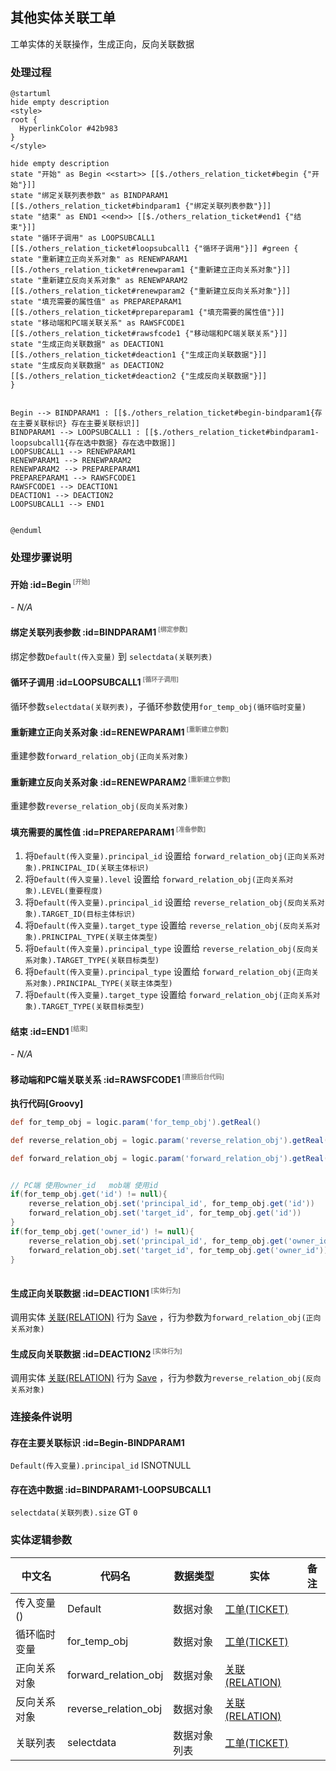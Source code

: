 ## 其他实体关联工单 <!-- {docsify-ignore-all} -->

   工单实体的关联操作，生成正向，反向关联数据

### 处理过程

```plantuml
@startuml
hide empty description
<style>
root {
  HyperlinkColor #42b983
}
</style>

hide empty description
state "开始" as Begin <<start>> [[$./others_relation_ticket#begin {"开始"}]]
state "绑定关联列表参数" as BINDPARAM1  [[$./others_relation_ticket#bindparam1 {"绑定关联列表参数"}]]
state "结束" as END1 <<end>> [[$./others_relation_ticket#end1 {"结束"}]]
state "循环子调用" as LOOPSUBCALL1  [[$./others_relation_ticket#loopsubcall1 {"循环子调用"}]] #green {
state "重新建立正向关系对象" as RENEWPARAM1  [[$./others_relation_ticket#renewparam1 {"重新建立正向关系对象"}]]
state "重新建立反向关系对象" as RENEWPARAM2  [[$./others_relation_ticket#renewparam2 {"重新建立反向关系对象"}]]
state "填充需要的属性值" as PREPAREPARAM1  [[$./others_relation_ticket#prepareparam1 {"填充需要的属性值"}]]
state "移动端和PC端关联关系" as RAWSFCODE1  [[$./others_relation_ticket#rawsfcode1 {"移动端和PC端关联关系"}]]
state "生成正向关联数据" as DEACTION1  [[$./others_relation_ticket#deaction1 {"生成正向关联数据"}]]
state "生成反向关联数据" as DEACTION2  [[$./others_relation_ticket#deaction2 {"生成反向关联数据"}]]
}


Begin --> BINDPARAM1 : [[$./others_relation_ticket#begin-bindparam1{存在主要关联标识} 存在主要关联标识]]
BINDPARAM1 --> LOOPSUBCALL1 : [[$./others_relation_ticket#bindparam1-loopsubcall1{存在选中数据} 存在选中数据]]
LOOPSUBCALL1 --> RENEWPARAM1
RENEWPARAM1 --> RENEWPARAM2
RENEWPARAM2 --> PREPAREPARAM1
PREPAREPARAM1 --> RAWSFCODE1
RAWSFCODE1 --> DEACTION1
DEACTION1 --> DEACTION2
LOOPSUBCALL1 --> END1


@enduml
```


### 处理步骤说明

#### 开始 :id=Begin<sup class="footnote-symbol"> <font color=gray size=1>[开始]</font></sup>



*- N/A*
#### 绑定关联列表参数 :id=BINDPARAM1<sup class="footnote-symbol"> <font color=gray size=1>[绑定参数]</font></sup>



绑定参数`Default(传入变量)` 到 `selectdata(关联列表)`
#### 循环子调用 :id=LOOPSUBCALL1<sup class="footnote-symbol"> <font color=gray size=1>[循环子调用]</font></sup>



循环参数`selectdata(关联列表)`，子循环参数使用`for_temp_obj(循环临时变量)`
#### 重新建立正向关系对象 :id=RENEWPARAM1<sup class="footnote-symbol"> <font color=gray size=1>[重新建立参数]</font></sup>



重建参数```forward_relation_obj(正向关系对象)```
#### 重新建立反向关系对象 :id=RENEWPARAM2<sup class="footnote-symbol"> <font color=gray size=1>[重新建立参数]</font></sup>



重建参数```reverse_relation_obj(反向关系对象)```
#### 填充需要的属性值 :id=PREPAREPARAM1<sup class="footnote-symbol"> <font color=gray size=1>[准备参数]</font></sup>



1. 将`Default(传入变量).principal_id` 设置给  `forward_relation_obj(正向关系对象).PRINCIPAL_ID(关联主体标识)`
2. 将`Default(传入变量).level` 设置给  `forward_relation_obj(正向关系对象).LEVEL(重要程度)`
3. 将`Default(传入变量).principal_id` 设置给  `reverse_relation_obj(反向关系对象).TARGET_ID(目标主体标识)`
4. 将`Default(传入变量).target_type` 设置给  `reverse_relation_obj(反向关系对象).PRINCIPAL_TYPE(关联主体类型)`
5. 将`Default(传入变量).principal_type` 设置给  `reverse_relation_obj(反向关系对象).TARGET_TYPE(关联目标类型)`
6. 将`Default(传入变量).principal_type` 设置给  `forward_relation_obj(正向关系对象).PRINCIPAL_TYPE(关联主体类型)`
7. 将`Default(传入变量).target_type` 设置给  `forward_relation_obj(正向关系对象).TARGET_TYPE(关联目标类型)`

#### 结束 :id=END1<sup class="footnote-symbol"> <font color=gray size=1>[结束]</font></sup>



*- N/A*

#### 移动端和PC端关联关系 :id=RAWSFCODE1<sup class="footnote-symbol"> <font color=gray size=1>[直接后台代码]</font></sup>



<p class="panel-title"><b>执行代码[Groovy]</b></p>

```groovy
def for_temp_obj = logic.param('for_temp_obj').getReal()

def reverse_relation_obj = logic.param('reverse_relation_obj').getReal()

def forward_relation_obj = logic.param('forward_relation_obj').getReal()


// PC端 使用owner_id   mob端 使用id 
if(for_temp_obj.get('id') != null){
    reverse_relation_obj.set('principal_id', for_temp_obj.get('id'))
    forward_relation_obj.set('target_id', for_temp_obj.get('id'))
}
if(for_temp_obj.get('owner_id') != null){
    reverse_relation_obj.set('principal_id', for_temp_obj.get('owner_id'))
    forward_relation_obj.set('target_id', for_temp_obj.get('owner_id'))
}



```

#### 生成正向关联数据 :id=DEACTION1<sup class="footnote-symbol"> <font color=gray size=1>[实体行为]</font></sup>



调用实体 [关联(RELATION)](module/Base/relation.md) 行为 [Save](module/Base/relation#行为) ，行为参数为`forward_relation_obj(正向关系对象)`

#### 生成反向关联数据 :id=DEACTION2<sup class="footnote-symbol"> <font color=gray size=1>[实体行为]</font></sup>



调用实体 [关联(RELATION)](module/Base/relation.md) 行为 [Save](module/Base/relation#行为) ，行为参数为`reverse_relation_obj(反向关系对象)`


### 连接条件说明
#### 存在主要关联标识 :id=Begin-BINDPARAM1

`Default(传入变量).principal_id` ISNOTNULL
#### 存在选中数据 :id=BINDPARAM1-LOOPSUBCALL1

`selectdata(关联列表).size` GT `0`


### 实体逻辑参数

|    中文名   |    代码名    |  数据类型    |  实体   |备注 |
| --------| --------| -------- | -------- | --------   |
|传入变量(<i class="fa fa-check"/></i>)|Default|数据对象|[工单(TICKET)](module/ProdMgmt/ticket.md)||
|循环临时变量|for_temp_obj|数据对象|[工单(TICKET)](module/ProdMgmt/ticket.md)||
|正向关系对象|forward_relation_obj|数据对象|[关联(RELATION)](module/Base/relation.md)||
|反向关系对象|reverse_relation_obj|数据对象|[关联(RELATION)](module/Base/relation.md)||
|关联列表|selectdata|数据对象列表|[工单(TICKET)](module/ProdMgmt/ticket.md)||
